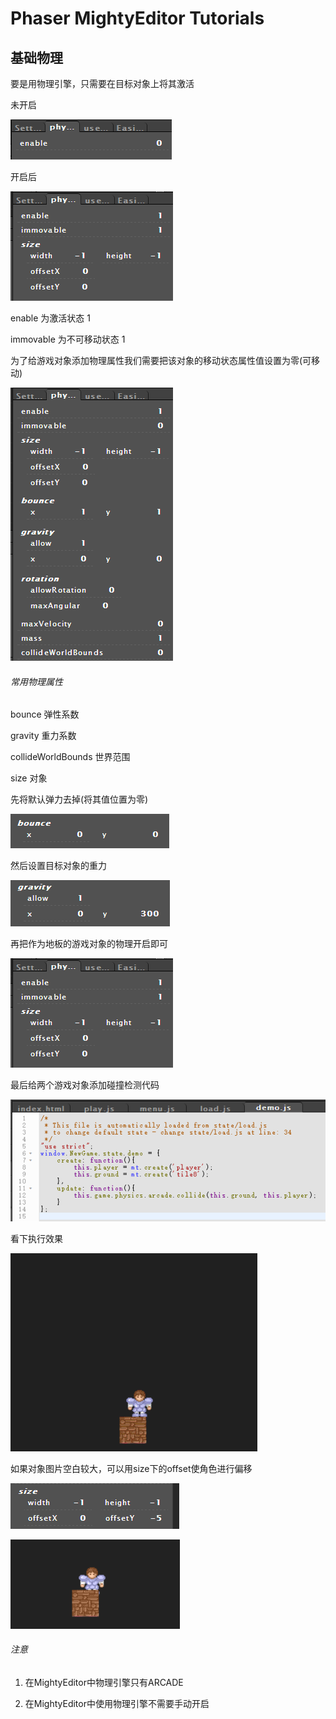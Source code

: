 # Phaser MightyEditor Tutorials

## 基础物理

要是用物理引擎，只需要在目标对象上将其激活

未开启

![](assets/PMEPHYSICS/52.png)

开启后

![](assets/PMEPHYSICS/53.png)

enable          为激活状态          1

immovable       为不可移动状态      1

为了给游戏对象添加物理属性我们需要把该对象的移动状态属性值设置为零(可移动)

![](assets/PMEPHYSICS/54.png)

###### 常用物理属性

bounce              弹性系数

gravity             重力系数

collideWorldBounds  世界范围

size                对象

先将默认弹力去掉(将其值位置为零)

![](assets/PMEPHYSICS/55.png)

然后设置目标对象的重力

![](assets/PMEPHYSICS/56.png)

再把作为地板的游戏对象的物理开启即可

![](assets/PMEPHYSICS/53.png)

最后给两个游戏对象添加碰撞检测代码

![](assets/PMEPHYSICS/57.png)

看下执行效果

![](assets/PMEPHYSICS/58.gif)

如果对象图片空白较大，可以用size下的offset使角色进行偏移

![](assets/PMEPHYSICS/59.png)

![](assets/PMEPHYSICS/60.png)

###### 注意

1. 在MightyEditor中物理引擎只有ARCADE

2. 在MightyEditor中使用物理引擎不需要手动开启

